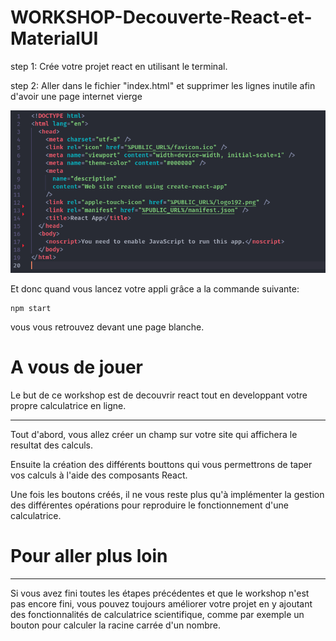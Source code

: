 # WORKSHOP-Decouverte-React-et-MaterialUI

step 1: Crée votre projet react en utilisant le terminal.

step 2: Aller dans le fichier "index.html" et supprimer les lignes inutile afin d'avoir une page internet vierge

<img src="assets/index_html_example.png"/>

Et donc quand vous lancez votre appli grâce a la commande suivante:
```
npm start
```
vous vous retrouvez devant une page blanche.

# A vous de jouer

Le but de ce workshop est de decouvrir react tout en developpant votre propre calculatrice en ligne.

---
Tout d'abord, vous allez créer un champ sur votre site qui affichera le resultat des calculs.

Ensuite la création des différents bouttons qui vous permettrons de taper vos calculs à l'aide des composants React.

Une fois les boutons créés, il ne vous reste plus qu'à implémenter la gestion des différentes opérations pour reproduire le fonctionnement d'une calculatrice.

# Pour aller plus loin
---

Si vous avez fini toutes les étapes précédentes et que le workshop n'est pas encore fini, vous pouvez toujours améliorer votre projet en y ajoutant des fonctionnalités de calculatrice scientifique, comme par exemple un bouton pour calculer la racine carrée d'un nombre.